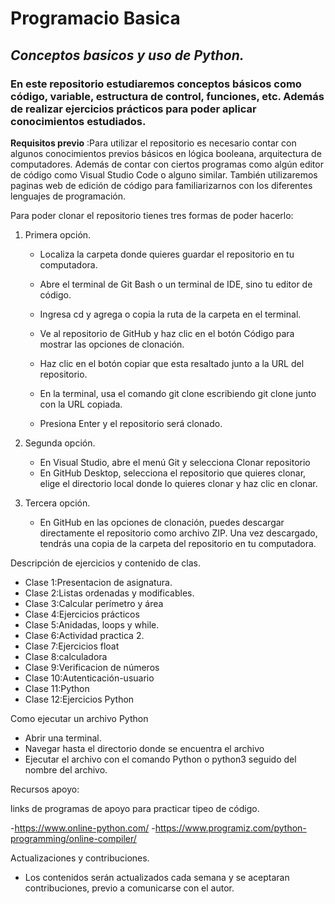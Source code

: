 # Programacio Basica
## _Conceptos basicos y uso de Python._
### En este repositorio estudiaremos conceptos básicos como código, variable, estructura de control, funciones, etc. Además de realizar ejercicios prácticos para poder aplicar conocimientos estudiados. 



__Requisitos previo__      :Para utilizar el repositorio es necesario contar con algunos conocimientos previos básicos en lógica booleana, arquitectura de computadores. Además de contar con ciertos programas como algún editor de código como Visual Studio Code o alguno similar. También utilizaremos paginas web de edición de código para familiarizarnos con los diferentes lenguajes de programación.

Para poder clonar el repositorio tienes tres formas de poder hacerlo:

1. Primera opción.
   
   - Localiza la carpeta donde quieres guardar el repositorio en tu computadora.
   
   - Abre el terminal de Git Bash o un terminal de IDE, sino tu editor de código.

   - Ingresa cd y agrega o copia la ruta de la carpeta en el terminal.

   - Ve al repositorio de GitHub y haz clic en el botón Código para mostrar las opciones de clonación.

   - Haz clic en el botón copiar que esta resaltado junto a la URL del repositorio.

   - En la terminal, usa el comando git clone escribiendo git clone junto con la URL copiada.

   - Presiona Enter y el repositorio será clonado.       

2. Segunda opción. 
   
   - En Visual Studio, abre el menú Git y selecciona Clonar repositorio
   - En GitHub Desktop, selecciona el repositorio que quieres clonar, elige       el directorio local donde lo quieres clonar y haz clic en clonar.

3. Tercera opción.

   - En GitHub en las opciones de clonación, puedes descargar directamente el repositorio como archivo ZIP. Una vez descargado, tendrás una copia de la carpeta del repositorio en tu computadora.    
      
Descripción de ejercicios y contenido de clas.

- Clase 1:Presentacion de asignatura.
- Clase 2:Listas ordenadas y modificables.
- Clase 3:Calcular perímetro y área
- Clase 4:Ejercicios prácticos
- Clase 5:Anidadas, loops y while.
- Clase 6:Actividad practica 2.
- Clase 7:Ejercicios float
- Clase 8:calculadora
- Clase 9:Verificacion de números
- Clase 10:Autenticación-usuario
- Clase 11:Python
- Clase 12:Ejercicios Python


Como ejecutar un archivo Python

 - Abrir una terminal.
 - Navegar hasta el directorio donde se encuentra el archivo
 - Ejecutar el archivo con el comando Python o python3 seguido del nombre del archivo.

Recursos apoyo:

links de programas de apoyo para practicar tipeo de código. 

  -https://www.online-python.com/
  -https://www.programiz.com/python-programming/online-compiler/

Actualizaciones y contribuciones.

  - Los contenidos serán actualizados cada semana y se aceptaran contribuciones, previo a comunicarse con el autor.